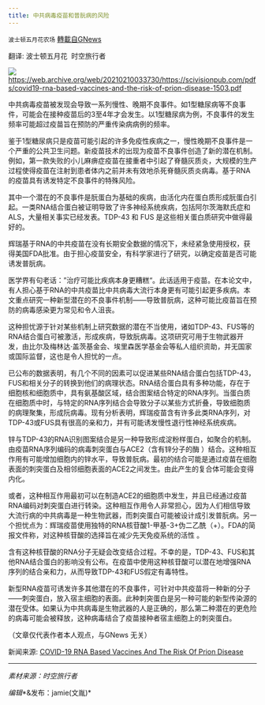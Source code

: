 ```yaml
---
title: 中共病毒疫苗和普朊病的风险
---
```

`波士顿五月花农场` [轉載自GNews](https://gnews.org/zh-hans/1556938/)

翻译: 波士顿五月花  时空旅行者

![](https://assets.gnews.org/wp-content/uploads/2021/09/g-1.jpg)https://web.archive.org/web/20210210033730/https://scivisionpub.com/pdfs/covid19-rna-based-vaccines-and-the-risk-of-prion-disease-1503.pdf

中共病毒疫苗被发现会导致一系列慢性、晚期不良事件。如1型糖尿病等不良事件，可能会在接种疫苗后的3至4年才会发生。以1型糖尿病为例，不良事件的发生频率可能超过疫苗旨在预防的严重传染病病例的频率。

鉴于1型糖尿病只是疫苗可能引起的许多免疫性疾病之一，慢性晚期不良事件是一个严重的公共卫生问题。新疫苗技术的出现为疫苗不良事件创造了新的潜在机制。例如，第一款失败的小儿麻痹症疫苗在接重者中引起了脊髓灰质炎，大规模的生产过程使得疫苗在注射到患者体内之前并未有效地杀死脊髓灰质炎病毒。基于RNA的疫苗具有诱发特定不良事件的特殊风险。

其中一个潜在的不良事件是朊蛋白为基础的疾病，由活化内在蛋白质形成朊蛋白引起。一类RNA结合蛋白被证明导致了许多神经系统疾病，包括阿尔茨海默氏症和ALS，大量相关事实已经发表。TDP-43 和 FUS 是这些相关蛋白质研究中做得最好的。

辉瑞基于RNA的中共疫苗在没有长期安全数据的情况下，未经紧急使用授权，获得美国FDA批准。由于担心疫苗安全，有科学家进行了研究，以确定疫苗是否可能诱发普朊病。

医学界有句老话：”治疗可能比疾病本身更糟糕“。此话适用于疫苗。在本论文中，有人担心基于RNA的中共疫苗比中共病毒大流行本身更有可能引起更多疾病。本文重点研究一种新型潜在的不良事件机制——导致普朊病，这种可能比疫苗旨在预防的病毒感染更为常见和令人沮丧。

这种担忧源于针对某些机制上研究数据的潜在不当使用，诸如TDP-43、FUS等的RNA结合蛋白可被激活，形成疾病，导致朊病毒。这项研究可用于生物武器开发，由比尔及梅林达·盖茨基金会、埃里森医学基金会等私人组织资助，并无国家或国际监督，这也是令人担忧的一点。

已公布的数据表明，有几个不同的因素可以促进某些RNA结合蛋白包括TDP-43，FUS和相关分子的转换到他们的病理状态。RNA结合蛋白具有多种功能，存在于细胞核和细胞质中，具有氨基酸区域，结合图案结合特定的RNA序列。当蛋白质在细胞质中时，与特定的RNA序列结合会导致分子以某些方式折叠，导致细胞质的病理聚集，形成阮病毒。现有分析表明，辉瑞疫苗含有许多此类RNA序列，对TDP-43或FUS具有很高的亲和力，并有可能诱发慢性退行性神经系统疾病。

锌与TDP-43的RNA识别图案结合是另一种导致形成淀粉样蛋白，如聚合的机制。由疫苗RNA序列编码的病毒刺突蛋白与ACE2（含有锌分子的酶 ）结合。这种相互作用有可能增加细胞内的锌水平，导致普朊病。最初的结合可能是通过疫苗在细胞表面的刺突蛋白及相邻细胞表面的ACE2之间发生。由此产生的复合体可能会变得内化。

或者，这种相互作用最初可以在制造ACE2的细胞质中发生，并且已经通过疫苗RNA编码对刺突蛋白进行转染。这种相互作用令人非常担心，因为人们相信导致大流行病的中共病毒是一种生物武器，而刺突蛋白可能被设计成引发普朊病。另一个担忧点为：辉瑞疫苗使用独特的RNA核苷酸1-甲基-3+伪二乙酰（+）。FDA的简报文件称，对这种核苷酸的选择旨在减少先天免疫系统的活性 。

含有这种核苷酸的RNA分子无疑会改变结合过程。不幸的是，TDP-43、FUS和其他RNA结合蛋白的影响没有公布。在疫苗中使用这种核苷酸可以潜在地增强RNA序列的结合亲和力，从而导致TDP-43和FUS假定有毒特性。

新型RNA疫苗可诱发许多其他潜在的不良事件，可针对中共疫苗将一种新的分子——刺突蛋白，放入宿主细胞的表面。此种刺突蛋白是另一种可能的新型传染源的潜在受体。如果认为中共病毒是生物武器的人是正确的，那么第二种潜在的更危险的病毒可能会被释放，这种病毒结合了疫苗接种者宿主细胞上的刺突蛋白。

（文章仅代表作者本人观点，与GNews 无关）

新闻来源: [COVID-19 RNA Based Vaccines And The Risk Of Prion Disease](https://principia-scientific.com/covid-19-rna-based-vaccines-and-the-risk-of-prion-disease-2/)

* * *

*素材来源：时空旅行者*

*编辑**&发布：jamie(文胤)*
